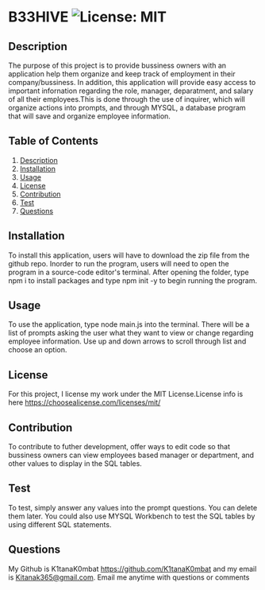 # B33HIVE ![License: MIT](https://img.shields.io/badge/License-MIT-yellow.svg)
  
## Description
The purpose of this project is to provide bussiness owners with an application help them organize and keep track of employment in their company/bussiness. In addition, this application will provide easy access to important infornation regarding the role, manager, deparatment, and salary of all their employees.This is done through the use of inquirer, which will organize actions into prompts, and through MYSQL, a database program that will save and organize employee information.

## Table of Contents
1. [Description](#description)
2. [Installation](#installation)
3. [Usage](#usage)
4. [License](#license)
5. [Contribution](#contribution)
6. [Test](#test)
7. [Questions](#questions)

## Installation 
To install this application, users will have to download the zip file from the github repo. Inorder to run the program, users will need to open the program in a source-code editor's terminal. After opening the folder, type npm i to install packages and type npm init -y to begin running the program.
## Usage 
To use the application, type node main.js into the terminal. There will be a list of prompts asking the user what they want to view or change regarding employee information. Use up and down arrows to scroll through list and choose an option. 
## License 
For this project, I license my work under the MIT License.License info is here https://choosealicense.com/licenses/mit/
## Contribution
To contribute to futher development, offer ways to edit code so that bussiness owners can view employees based manager or department, and other values to display in the SQL tables.
## Test 
To test, simply answer any values into the prompt questions. You can delete them later. You could also use MYSQL Workbench to test the SQL tables by using different SQL statements.
## Questions
My Github is K1tanaK0mbat https://github.com/K1tanaK0mbat and my email is Kitanak365@gmail.com. Email me anytime with questions or comments

